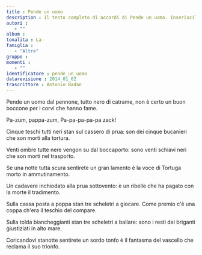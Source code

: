 ```yaml
--- 
title : Pende un uomo
description : Il testo completo di accordi di Pende un uomo. Inseriscila nel tuo canzoniere!
autori : 
   - ""
album : 
tonalita : La-
famiglia : 
   - "Altre"
gruppo : 
momenti : 
   - ""
identificatore : pende_un_uomo
datarevisione : 2014_01_02
trascrittore : Antonio Badan
--- 
```




Pende un uomo dal pennone,
tutto nero di catrame,
non è certo un buon boccone
per i corvi che hanno fame.


Pa-zum, pappa-zum,
Pa-pa-pa-pa-pa zack!


Cinque teschi tutti neri
stan sul cassero di prua:
son dei cinque bucanieri
che son morti alla tortura.


Venti ombre tutte nere
vengon su dal boccaporto:
sono venti schiavi neri
che son morti nel trasporto.


Se una notte tutta scura
sentirete un gran lamento
è la voce di Tortuga
morto in ammutinamento.


Un cadavere inchiodato
alla prua sottovento:
è un ribelle che ha pagato
con la morte il tradimento.


Sulla cassa posta a poppa
stan tre scheletri a giocare.
Come premio c'è una coppa
ch'era il teschio del compare.


Sulla tolda biancheggianti
stan tre scheletri a ballare:
sono i resti dei briganti
giustiziati in alto mare.


Coricandovi stanotte
sentirete un sordo tonfo
è il fantasma del vascello
che reclama il suo trionfo.


